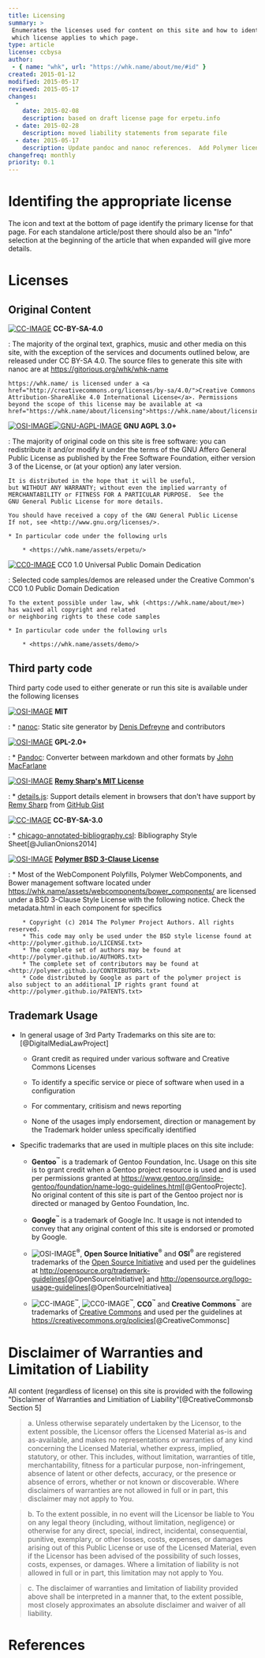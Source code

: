 ```yaml
---
title: Licensing
summary: >
 Enumerates the licenses used for content on this site and how to identify
 which license applies to which page.
type: article
license: ccbysa 
author: 
 - { name: "whk", url: "https://whk.name/about/me/#id" }
created: 2015-01-12
modified: 2015-05-17
reviewed: 2015-05-17
changes: 
  -
    date: 2015-02-08
    description: based on draft license page for erpetu.info
  - date: 2015-02-28
    description: moved liability statements from separate file
  - date: 2015-05-17
    description: Update pandoc and nanoc references.  Add Polymer license.  Update Trademark Usage section.
changefreq: monthly
priority: 0.1
---
```


Identifing the appropriate license
====================================


The icon and text at the bottom of page identify the primary license
for that page.  For each standalone article/post there should also be an "Info" selection at the beginning of the article that when expanded will give more details.

Licenses
===================================

Original Content
------------------------------------

[![CC-IMAGE]][CC-4.0-LINK] **CC-BY-SA-4.0**

:   The majority of the orginal text, graphics, music and other media
    on this site, with the exception of the services and documents outlined
    below, are released under CC BY-SA 4.0.
    The source files to generate this site with nanoc are at <https://gitorious.org/whk/whk-name> 

    https://whk.name/ is licensed under a <a href="http://creativecommons.org/licenses/by-sa/4.0/">Creative Commons Attribution-ShareAlike 4.0 International License</a>. Permissions beyond the scope of this license may be available at <a href="https://whk.name/about/licensing">https://whk.name/about/licensing</a>.

[![OSI-IMAGE]][OSI-AGPL-LINK][![GNU-AGPL-IMAGE]][GNU-AGPL-LINK] **GNU AGPL 3.0+**

:   The majority of original code on this site is free software: you can redistribute it and/or modify
    it under the terms of the GNU Affero General Public License as published by
    the Free Software Foundation, either version 3 of the License, or
    (at your option) any later version.

    It is distributed in the hope that it will be useful,
    but WITHOUT ANY WARRANTY; without even the implied warranty of
    MERCHANTABILITY or FITNESS FOR A PARTICULAR PURPOSE.  See the
    GNU General Public License for more details.

    You should have received a copy of the GNU General Public License
    If not, see <http://www.gnu.org/licenses/>.
                                    
    * In particular code under the following urls

        * <https://whk.name/assets/erpetu/>

[![CC0-IMAGE]][CC0-1.0-LINK] CC0 1.0 Universal Public Domain Dedication

:   Selected code samples/demos are released under the Creative Common's CC0 1.0 Public Domain Dedication

    To the extent possible under law, whk (<https://whk.name/about/me>) has waived all copyright and related
    or neighboring rights to these code samples

    * In particular code under the following urls

        * <https://whk.name/assets/demo/>



Third party code
--------------------------------------------

Third party code used to either generate or run this site is available under the
following licenses

[![OSI-IMAGE]][OSI-MIT-LINK] **MIT**

:   * [nanoc](https://nanoc.ws): Static site generator by [Denis Defreyne](http://stoneship.org/) and contributors


[![OSI-IMAGE]][OSI-GPL-2-LINK] **GPL-2.0+**

:   * [Pandoc](http://pandoc.org): Converter between markdown and other formats by [John MacFarlane](http://johnmacfarlane.net)

[![OSI-IMAGE]][OSI-MIT-LINK] [**Remy Sharp's MIT License**](http://rem.mit-license.org/ "MIT License Remy's Site")

:   * [details.js](/js/external/details/details.js): Support details element in browsers that don't have support by [Remy Sharp](https://remysharp.com/) from [GitHub Gist](https://gist.github.com/remy/370590) 

[![CC-IMAGE]][CC-3.0-LINK] **CC-BY-SA-3.0**

:   * [chicago-annotated-bibliography.csl](/about/bibliography/chicago-annotated-bibliography.csl): Bibliography Style Sheet[@JulianOnions2014]


[![OSI-IMAGE]][OSI-BSD3-LINK] [**Polymer BSD 3-Clause License**](http://polymer.github.io/LICENSE.txt "Polymer BSD 3-Clause Style License")

:   * Most of the WebComponent Polyfills, Polymer WebComponents, and Bower management software located under <https://whk.name/assets/webcomponents/bower_components/> 
      are licensed under a BSD 3-Clause Style License with the following notice.  Check the metadata.html in each component for specifics

        
        * Copyright (c) 2014 The Polymer Project Authors. All rights reserved.
        * This code may only be used under the BSD style license found at <http://polymer.github.io/LICENSE.txt>
        * The complete set of authors may be found at <http://polymer.github.io/AUTHORS.txt>
        * The complete set of contributors may be found at <http://polymer.github.io/CONTRIBUTORS.txt>
        * Code distributed by Google as part of the polymer project is also subject to an additional IP rights grant found at <http://polymer.github.io/PATENTS.txt>
        


Trademark Usage
--------------------------------------------

* In general usage of 3rd Party Trademarks on this site are to:[@DigitalMediaLawProject]

    * Grant credit as required under various software and Creative Commons Licenses

    * To identify a specific service or piece of software when used in a configuration

    * For commentary, critisism and news reporting

    * None of the usages imply endorsement, direction or management by the Trademark holder unless specifically identified

* Specific trademarks that are used in multiple places on this site include:

    * **Gentoo**<sup>&#8482;</sup> is a trademark of Gentoo Foundation, Inc.  Usage on this site is to grant credit when a Gentoo project resource is used 
      and is used per permissions granted at <https://www.gentoo.org/inside-gentoo/foundation/name-logo-guidelines.html>[@GentooProjectc].
      No original content of this site is part of the Gentoo project nor is directed or managed by Gentoo Foundation, Inc. 

    * **Google**<sup>&#8482;</sup> is a trademark of Google Inc.  It usage is not intended to convey that any original content of this site is endorsed or promoted by Google.

    * ![OSI-IMAGE]<sup>&reg;</sup>,  **Open Source Initiative**<sup>&reg;</sup> and **OSI**<sup>&reg;</sup> are registered trademarks
      of the [Open Source Initiative](http://opensource.org) and used per the guidelines at 
      <http://opensource.org/trademark-guidelines>[@OpenSourceInitiative] and <http://opensource.org/logo-usage-guidelines>[@OpenSourceInitiativea]

    * ![CC-IMAGE]<sup>&#8482;</sup>, ![CC0-IMAGE]<sup>&#8482;</sup>,  **CC0**<sup>&#8482;</sup> and **Creative Commons**<sup>&#8482;</sup> are trademarks of [Creative Commons](https://creativecommons.org) and
      used per the guidelines at <https://creativecommons.org/policies>[@CreativeCommonsc]

Disclaimer of Warranties and Limitation of Liability
=======================================================

All content (regardless of license) on this site is provided with the following "Disclaimer of Warranties and Limitiation of Liability"[@CreativeCommonsb Section 5]

> a. Unless otherwise separately undertaken by the Licensor, to the extent possible, the Licensor offers the Licensed Material as-is and as-available, and makes no representations or warranties of any kind concerning the Licensed Material, whether express, implied, statutory, or other. This includes, without limitation, warranties of title, merchantability, fitness for a particular purpose, non-infringement, absence of latent or other defects, accuracy, or the presence or absence of errors, whether or not known or discoverable. Where disclaimers of warranties are not allowed in full or in part, this disclaimer may not apply to You.
    
> b. To the extent possible, in no event will the Licensor be liable to You on any legal theory (including, without limitation, negligence) or otherwise for any direct, special, indirect, incidental, consequential, punitive, exemplary, or other losses, costs, expenses, or damages arising out of this Public License or use of the Licensed Material, even if the Licensor has been advised of the possibility of such losses, costs, expenses, or damages. Where a limitation of liability is not allowed in full or in part, this limitation may not apply to You.

> c. The disclaimer of warranties and limitation of liability provided above shall be interpreted in a manner that, to the extent possible, most closely approximates an absolute disclaimer and waiver of all liability.


<!-- Links -->

[CC-IMAGE]: /images/by-sa-4.0-88x31.png 
[CC0-IMAGE]: /images/cc0-88x31.png

[CC0-1.0-LINK]: http://creativecommons.org/publicdomain/zero/1.0/ (CC0 1.0 Universal)
[CC-3.0-LINK]: http://creativecommons.org/licenses/by-sa/3.0/ (CC-BY-SA-3.0 License)
[CC-4.0-LINK]: http://creativecommons.org/licenses/by-sa/4.0/ (CC-BY-SA-4.0 License)



[OSI-IMAGE]: /images/osi_keyhole_31x31.png

[OSI-GPL-2-LINK]: http://opensource.org/licenses/GPL-2.0 (GPL-2.0+ License OSI Site)

[OSI-GPL-3-LINK]: http://opensource.org/licenses/GPL-3.0 (GPL-3.0+ License OSI Site)

[OSI-AGPL-LINK]: http://opensource.org/licenses/AGPL-3.0 (AGPL-3.0+ License OSI Site)

[OSI-MIT-LINK]: http://opensource.org/licenses/MIT (MIT License OSI Site)

[OSI-BSD3-LINK]: http://opensource.org/licenses/BSD-3-Clause (The BSD 3-Clause License)

[GNU-GPL-2-LINK]: https://www.gnu.org/licenses/old-licenses/gpl-2.0.html (GPL-2.0+ License GNU Site)

[GNU-GPL-3-LINK]: https://www.gnu.org/licenses/gpl.html (GPL-3.0+ License GNU Site)

[GNU-AGPL-IMAGE]: /images/agplv3-88x31.png

[GNU-AGPL-LINK]: https://www.gnu.org/licenses/agpl.html (AGPL-3.0+ License GNU Site)

[GNU-FDL-IMAGE]: /images/gfdl-logo-tiny.png

[GNU-FDL-LINK]: https://www.gnu.org/licenses/fdl.html (GFDL-1.3+ License)

References
==============================================================
